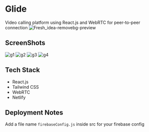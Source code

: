 # Glide
Video calling platform using React.js and WebRTC for peer-to-peer connection
![Fresh_idea-removebg-preview](https://github.com/Debajit-Paul/glide-video-chat/assets/62774980/e6acb967-d15c-468f-929b-1fd4eb3d1210)

## ScreenShots
![g1](https://github.com/Debajit-Paul/glide-video-chat/assets/62774980/7393c5dc-963d-4ce2-984f-73a78d2136f7)
![g2](https://github.com/Debajit-Paul/glide-video-chat/assets/62774980/d2e90ffa-1651-4d4e-b3db-26dfd7d2f193)
![g3](https://github.com/Debajit-Paul/glide-video-chat/assets/62774980/651d59b4-5ba8-423a-8244-a0a341b3e04b)
![g4](https://github.com/Debajit-Paul/glide-video-chat/assets/62774980/f6c247cf-bf10-4cab-8dcf-28aab694a809)

## Tech Stack
* React.js
* Tailwind CSS
* WebRTC
* Netlify

## Deployment Notes
Add a file name ```firebaseConfig.js``` inside src
for your firebase config
